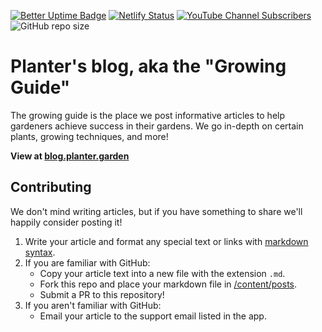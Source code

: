 [![Better Uptime Badge](https://betteruptime.com/status-badges/v1/monitor/k953.svg)](https://betteruptime.com/?utm_source=status_badge)
[![Netlify Status](https://api.netlify.com/api/v1/badges/6d53731b-3f8e-47d4-901c-d9daddb3aace/deploy-status)](https://app.netlify.com/sites/planter/deploys)
[![YouTube Channel Subscribers](https://img.shields.io/youtube/channel/subscribers/UCZcfcvaS5-Jbmzug-r8zp6w?style=social)](https://youtube.com/@planterapp)
![GitHub repo size](https://img.shields.io/github/repo-size/planterapp/planter_blog)

# Planter's blog, aka the "Growing Guide"

The growing guide is the place we post informative articles to help gardeners achieve success in their gardens. We go in-depth on certain plants, growing techniques, and more!

**View at [blog.planter.garden](https://blog.planter.garden)**

## Contributing

We don't mind writing articles, but if you have something to share we'll happily consider posting it!

1. Write your article and format any special text or links with [markdown syntax](https://www.markdownguide.org/). 
2. If you are familiar with GitHub:
    * Copy your article text into a new file with the extension `.md`.
    * Fork this repo and place your markdown file in [/content/posts](https://github.com/PlanterApp/planter_blog/tree/main/content/posts). 
    * Submit a PR to this repository!
3. If you aren't familiar with GitHub:
    * Email your article to the support email listed in the app.

